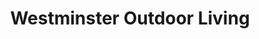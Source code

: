 ---
title: "Westminster Outdoor Living"
url: /chelmsford/westminster-outdoor-living/
shop: outdoor
---